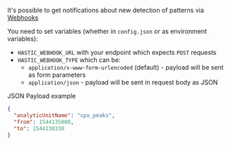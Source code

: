 
It's possible to get notifications about new detection of patterns via [Webhooks](https://en.wikipedia.org/wiki/Webhook)

You need to set variables (whether in `config.json` or as environment variables):
- `HASTIC_WEBHOOK_URL` with your endpoint which expects `POST` requests
- `HASTIC_WEBHOOK_TYPE` which can be:
  - `application/x-www-form-urlencoded` (default) - payload will be sent as form parameters
  - `application/json` - payload will be sent in request body as JSON


JSON Payload example
```json
{
  "analyticUnitName": "cpu_peaks",
  "from": 1544135000,
  "to": 1544138330
}
```
